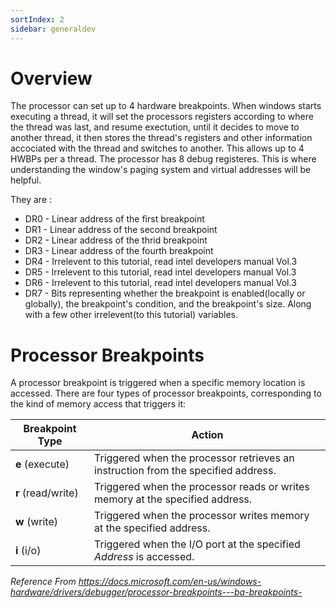 ```yaml
---
sortIndex: 2
sidebar: generaldev
---
```


# Overview

The processor can set up to 4 hardware breakpoints. When windows starts executing a thread, it will set the processors registers according to where the thread was last, and resume exectution, until it decides to move to another thread, it then stores the thread's registers and other information accociated with the thread and switches to another. This allows up to 4 HWBPs per a thread. The processor has 8 debug registeres. This is where understanding the window's paging system and virtual addresses will be helpful.

They are :

- DR0 - Linear address of the first breakpoint
- DR1 - Linear address of the second breakpoint
- DR2 - Linear address of the thrid breakpoint
- DR3 - Linear address of the fourth breakpoint
- DR4 - Irrelevent to this tutorial, read intel developers manual Vol.3
- DR5 - Irrelevent to this tutorial, read intel developers manual Vol.3
- DR6 - Irrelevent to this tutorial, read intel developers manual Vol.3
- DR7 - Bits representing whether the breakpoint is enabled(locally or globally), the breakpoint's condition, and the breakpoint's size. Along with a few other irrelevent(to this tutorial) variables.

# Processor Breakpoints

A processor breakpoint is triggered when a specific memory location is accessed. There are four types of processor breakpoints, corresponding to the kind of memory access that triggers it:

| Breakpoint Type    | Action                                                                            |
| ------------------ | --------------------------------------------------------------------------------- |
| **e** (execute)    | Triggered when the processor retrieves an instruction from the specified address. |
| **r** (read/write) | Triggered when the processor reads or writes memory at the specified address.     |
| **w** (write)      | Triggered when the processor writes memory at the specified address.              |
| **i** (i/o)        | Triggered when the I/O port at the specified *Address* is accessed.               |

*Reference From <https://docs.microsoft.com/en-us/windows-hardware/drivers/debugger/processor-breakpoints---ba-breakpoints->*
